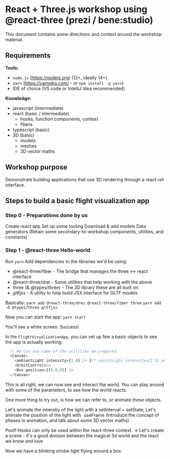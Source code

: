 # React + Three.js workshop using @react-three (prezi / bene:studio) 

This document contains some directions and context around the workshop material.

## Requirements
**Tools:**
 - `node.js` (https://nodejs.org) (12+, ideally 14+)
 - `yarn` (https://yarnpkg.com/ - or `npm install -g yarn`)
 - IDE of choice (VS code or IntelliJ Idea recommended)

**Knowledge:**
 - javascript (intermediate)
 - react (basic / intermediate)
   - hooks, function components, context
   - fibers
 - typescript (basic)
 - 3D (basic)
   - models
   - meshes
   - 3D vector maths

## Workshop purpose
Demonstrate building applications that use 3D rendering through a react-ish interface.

<insert final demo link>

## Steps to build a basic flight visualization app

### Step 0 - Preparations done by us
Create react app
Set up some tooling
Download & add models
Data generators
(Retain some secondary-to-workshop components, utilities, and constants)

### Step 1 - @react-three Hello-world
Run `yarn`
Add dependencies to the libraries we'd be using:
 - @react-three/fiber - The bridge that manages the three <-> react interface
 - @react-three/drei - Some utilities that help working with the above
 - three (& @types/three) - The 3D library these are all built on
 - gltfjsx - A utility to help build JSX interface for GLTF models

Basically:
`yarn add @react-three/drei @react-three/fiber three`
`yarn add -D @types/three gltfjsx`

Now you can start the app:
`yarn start`

You'll see a white screen. Success!

In the `FlightVisualizationApp`, you can set up few a basic objects to see the app is actually working:
```typescript jsx
  // We can use some of the utilities we prepared.
  <Canvas>
    <ambientLight intensity={1.0} /> {/* <pointLight intensity={2.5} position={[2,2,2]} />  */}
    <OrbitControls/>
    <Box position={[0,0,0]} />
  </Canvas>
```

This is all right, we can now see and interact the world. You can play around with some of the parameters, to see how the world reacts.

One more thing to try out, is how we can refer to, or animate these objects.

Let's animate the intenstiy of the light with a setInterval + setState;
Let's animate the position of the light with `useFrame
(Introduce the concept of phases in animation, and talk about some 3D vector maths)

Poof! Hooks can only be used within the react-three context.
-> Let's create a scene - it's a good division between the magical 3d world and the react we know and love

Now we have a blinking strobe light flying around a box.
